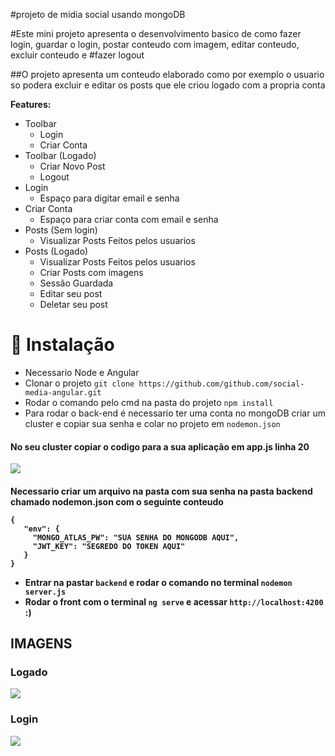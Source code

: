 #projeto de midia social usando mongoDB

#Este mini projeto apresenta o desenvolvimento basico de como fazer login, guardar o login, postar conteudo com imagem, editar conteudo, excluir conteudo e
#fazer logout

##O projeto apresenta um conteudo elaborado como por exemplo o usuario so podera excluir e editar os posts que ele criou logado com a propria conta 


<b>Features:</b>
- Toolbar
  - Login 
  - Criar Conta
- Toolbar (Logado)
  - Criar Novo Post
  - Logout
- Login
  - Espaço para digitar email e senha
- Criar Conta
  - Espaço para criar conta com email e senha
- Posts (Sem login)
  - Visualizar Posts Feitos pelos usuarios
- Posts (Logado)
   - Visualizar Posts Feitos pelos usuarios
   - Criar Posts com imagens
   - Sessão Guardada
   - Editar seu post
   - Deletar seu post
# 💾 Instalação
- Necessario Node e Angular
- Clonar o projeto ```git clone https://github.com/github.com/social-media-angular.git```
- Rodar o comando pelo cmd na pasta do projeto ```npm install```
- Para rodar o back-end é necessario ter uma conta no mongoDB criar um cluster e copiar sua senha e colar no projeto em ```nodemon.json```
<h4>No seu cluster copiar o codigo para a sua aplicação em app.js linha 20</h4>
 <img src="https://user-images.githubusercontent.com/61124602/214821232-75e1fa34-b21f-4a69-b474-488d5c5bcfc1.png">
<h4>Necessario criar um arquivo na pasta com sua senha na pasta backend chamado nodemon.json com o seguinte conteudo</h4?>
 
 ```
{
    "env": {
      "MONGO_ATLAS_PW": "SUA SENHA DO MONGODB AQUI",
      "JWT_KEY": "SEGREDO DO TOKEN AQUI"
    }
 }
```

- Entrar na pastar ```backend``` e rodar o comando no terminal ```nodemon server.js```
- Rodar o front com o terminal ```ng serve``` e acessar ```http://localhost:4200``` :)


<h2>IMAGENS</h2>
<h3>Logado</h3>
 <img src="https://user-images.githubusercontent.com/61124602/214822125-70efbf8c-5995-40e7-beb8-1fc666528a27.png">
 
<h3>Login</h3>
 <img src="https://user-images.githubusercontent.com/61124602/214822318-43b14d7c-59c2-4f25-92f5-007ab097c8ef.png">




  
